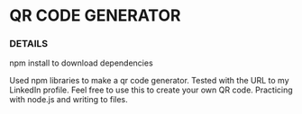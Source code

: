 # QR CODE GENERATOR

### DETAILS

npm install to download dependencies

Used npm libraries to make a qr code generator. Tested with the URL to my LinkedIn profile. Feel free to use this to create your own QR code. Practicing with node.js and writing to files.
